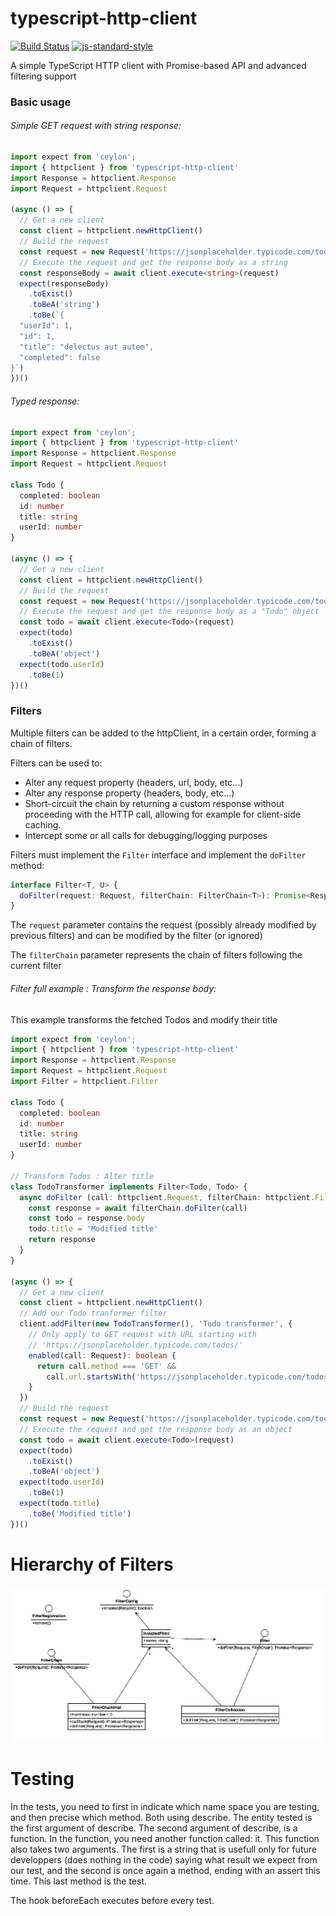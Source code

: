 # typescript-http-client
[![Build Status](https://travis-ci.com/taktik/typescript-http-client.svg?branch=master)](https://travis-ci.com/taktik/typescript-http-client)
[![js-standard-style](https://img.shields.io/badge/code%20style-standard-brightgreen.svg)](http://standardjs.com)

A simple TypeScript HTTP client with Promise-based API and advanced filtering support

### Basic usage

###### Simple GET request with string response:

```typescript
import expect from 'ceylon';
import { httpclient } from 'typescript-http-client'
import Response = httpclient.Response
import Request = httpclient.Request

(async () => {
  // Get a new client
  const client = httpclient.newHttpClient()
  // Build the request
  const request = new Request('https://jsonplaceholder.typicode.com/todos/1', { responseType: 'text' })
  // Execute the request and get the response body as a string
  const responseBody = await client.execute<string>(request)
  expect(responseBody)
    .toExist()
    .toBeA('string')
    .toBe(`{
  "userId": 1,
  "id": 1,
  "title": "delectus aut autem",
  "completed": false
}`)
})()
```

###### Typed response:

```typescript
import expect from 'ceylon';
import { httpclient } from 'typescript-http-client'
import Response = httpclient.Response
import Request = httpclient.Request

class Todo {
  completed: boolean
  id: number
  title: string
  userId: number
}

(async () => {
  // Get a new client
  const client = httpclient.newHttpClient()
  // Build the request
  const request = new Request('https://jsonplaceholder.typicode.com/todos/1')
  // Execute the request and get the response body as a "Todo" object
  const todo = await client.execute<Todo>(request)
  expect(todo)
    .toExist()
    .toBeA('object')
  expect(todo.userId)
    .toBe(1)
})()
```

### Filters 

Multiple filters can be added to the httpClient, in a certain order, forming a chain of filters.

Filters can be used to:
* Alter any request property (headers, url, body, etc...)
* Alter any response property (headers, body, etc...)
* Short-circuit the chain by returning a custom response without proceeding with the HTTP call, allowing for example for client-side caching.
* Intercept some or all calls for debugging/logging purposes

Filters must implement the `Filter` interface and implement the `doFilter` method:
```typescript
interface Filter<T, U> {
  doFilter(request: Request, filterChain: FilterChain<T>): Promise<Response<U>>
}
```
The `request` parameter contains the request (possibly already modified by previous filters) and can be modified by the filter (or ignored)

The `filterChain` parameter represents the chain of filters following the current filter

###### Filter full example : Transform the response body:

This example transforms the fetched Todos and modify their title

```typescript
import expect from 'ceylon';
import { httpclient } from 'typescript-http-client'
import Response = httpclient.Response
import Request = httpclient.Request
import Filter = httpclient.Filter

class Todo {
  completed: boolean
  id: number
  title: string
  userId: number
}

// Transform Todos : Alter title
class TodoTransformer implements Filter<Todo, Todo> {
  async doFilter (call: httpclient.Request, filterChain: httpclient.FilterChain<Todo>): Promise<httpclient.Response<Todo>> {
    const response = await filterChain.doFilter(call)
    const todo = response.body
    todo.title = 'Modified title'
    return response
  }
}

(async () => {
  // Get a new client
  const client = httpclient.newHttpClient()
  // Add our Todo tranformer filter
  client.addFilter(new TodoTransformer(), 'Todo transformer', {
    // Only apply to GET request with URL starting with 
    // 'https://jsonplaceholder.typicode.com/todos/'
    enabled(call: Request): boolean {
      return call.method === 'GET' && 
        call.url.startsWith('https://jsonplaceholder.typicode.com/todos/')
    }
  })
  // Build the request
  const request = new Request('https://jsonplaceholder.typicode.com/todos/1')
  // Execute the request and get the response body as an object
  const todo = await client.execute<Todo>(request)
  expect(todo)
    .toExist()
    .toBeA('object')
  expect(todo.userId)
    .toBe(1)
  expect(todo.title)
    .toBe('Modified title')
})()
```
# Hierarchy of Filters

![](images/filters.jpg)

# Testing
In the tests, you need to first in indicate which name space you are testing, and then precise which method. Both using describe. The entity tested is the first argument of describe.
The second argument of describe, is a function. In the function, you need another function called: it. This function also takes two arguments. The first is a string that is usefull only for future developpers (does nothing in the code) saying what result we expect from our test, and the second is once again a method, ending with an assert this time. This last method is the test.

The hook beforeEach executes before every test.
